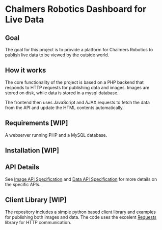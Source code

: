 
# Chalmers Robotics Dashboard for Live Data
## Goal
The goal for this project is to provide a platform for Chalmers Robotics to publish live data to be viewed by the outside world.

## How it works
The core functionality of the project is based on a PHP backend that responds to HTTP requests for publishing data and images. Images are stored on disk, while data is stored in a mysql database.

The frontend then uses JavaScript and AJAX requests to fetch the data from the API and update the HTML contents automatically.

## Requirements [WIP]
A webserver running PHP and a MySQL database.


## Installation [WIP]


## API Details
See [Image API Specification](docs/api-image-specification.md) and [Data API Specification](docs/api-data-specification.md) for more details on the specific APIs.

## Client Library [WIP]
The repository includes a simple python based client library and examples for publishing both images and data. The code uses the excelent [Requests](http://docs.python-requests.org/en/master/) library for HTTP communication.
